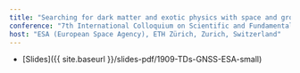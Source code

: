 ```yaml
---
title: "Searching for dark matter and exotic physics with space and ground-based atomic clocks (Invited)"
conference: "7th International Colloquium on Scientific and Fundamental Aspects of GNSS"
host: "ESA (European Space Agency), ETH Zürich, Zurich, Switzerland"
---
```

 * [Slides]({{ site.baseurl }}/slides-pdf/1909-TDs-GNSS-ESA-small)
